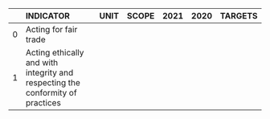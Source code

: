 |    | INDICATOR                                                                      | UNIT   | SCOPE   | 2021   | 2020   | TARGETS   |
|---:|:-------------------------------------------------------------------------------|:-------|:--------|:-------|:-------|:----------|
|  0 | Acting for fair trade                                                          |        |         |        |        |           |
|  1 | Acting ethically and with integrity and respecting the conformity of practices |        |         |        |        |           |